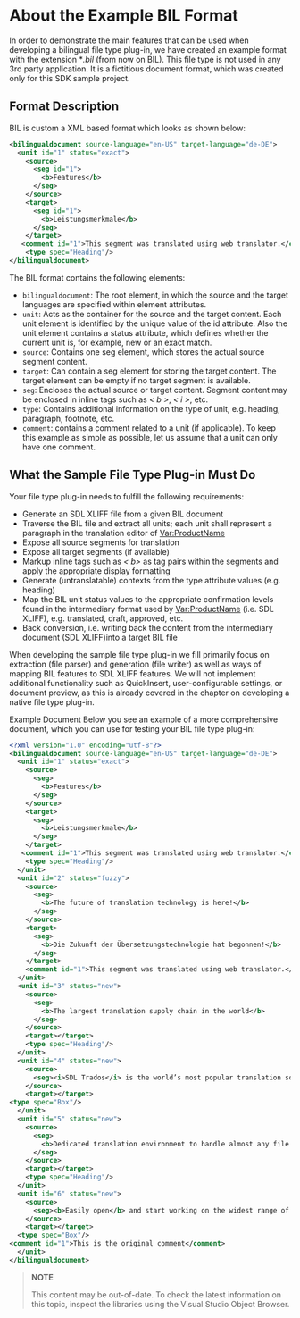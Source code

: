 About the Example BIL Format
==

In order to demonstrate the main features that can be used when developing a bilingual file type plug-in, we have created an example format with the extension **.bil* (from now on BIL). This file type is not used in any 3rd party application. It is a fictitious document format, which was created only for this SDK sample project.

Format Description
--

BIL is custom a XML based format which looks as shown below:

```xml
<bilingualdocument source-language="en-US" target-language="de-DE">
  <unit id="1" status="exact">
    <source>
      <seg id="1">
        <b>Features</b>
      </seg>
    </source>
    <target>
      <seg id="1">
        <b>Leistungsmerkmale</b>
      </seg>
    </target>
   <comment id="1">This segment was translated using web translator.</comment>
    <type spec="Heading"/>
</bilingualdocument>
```


The BIL format contains the following elements:

* ```bilingualdocument```: The root element, in which the source and the target languages are specified within element attributes.
* ```unit```: Acts as the container for the source and the target content. Each unit element is identified by the unique value of the id attribute. Also the unit element contains a status attribute, which defines whether the current unit is, for example, new or an exact match.
* ```source```: Contains one seg element, which stores the actual source segment content.
* ```target```: Can contain a seg element for storing the target content. The target element can be empty if no target segment is available.
* ```seg```: Encloses the actual source or target content. Segment content may be enclosed in inline tags such as *< b >*, *< i >*, etc.
* ```type```: Contains additional information on the type of unit, e.g. heading, paragraph, footnote, etc.
* ```comment```: contains a comment related to a unit (if applicable). To keep this example as simple as possible, let us assume that a unit can only have one comment.

What the Sample File Type Plug-in Must Do
--

Your file type plug-in needs to fulfill the following requirements:

* Generate an SDL XLIFF file from a given BIL document
* Traverse the BIL file and extract all units; each unit shall represent a paragraph in the translation editor of <Var:ProductName>
* Expose all source segments for translation
* Expose all target segments (if available)
* Markup inline tags such as *< b>* as tag pairs within the segments and apply the appropriate display formatting
* Generate (untranslatable) contexts from the type attribute values (e.g. heading)
* Map the BIL unit status values to the appropriate confirmation levels found in the intermediary format used by <Var:ProductName> (i.e. SDL XLIFF), e.g. translated, draft, approved, etc.
* Back conversion, i.e. writing back the content from the intermediary document (SDL XLIFF)into a target BIL file

When developing the sample file type plug-in we fill primarily focus on extraction (file parser) and generation (file writer) as well as ways of mapping BIL features to SDL XLIFF features. We will not implement additional functionality such as QuickInsert, user-configurable settings, or document preview, as this is already covered in the chapter on developing a native file type plug-in.

Example Document
Below you see an example of a more comprehensive document, which you can use for testing your BIL file type plug-in:

```xml
<?xml version="1.0" encoding="utf-8"?>
<bilingualdocument source-language="en-US" target-language="de-DE">
  <unit id="1" status="exact">
    <source>
      <seg>
        <b>Features</b>
      </seg>
    </source>
    <target>
      <seg>
        <b>Leistungsmerkmale</b>
      </seg>
    </target>
   <comment id="1">This segment was translated using web translator.</comment>
    <type spec="Heading"/>
  </unit>
  <unit id="2" status="fuzzy">
    <source>
      <seg>
        <b>The future of translation technology is here!</b>
      </seg>
    </source>
    <target>
      <seg>
        <b>Die Zukunft der Übersetzungstechnologie hat begonnen!</b>
      </seg>
    </target>
    <comment id="1">This segment was translated using web translator.</comment>
  </unit>
  <unit id="3" status="new">
    <source>
      <seg>
        <b>The largest translation supply chain in the world</b>
      </seg>
    </source>
    <target></target>
    <type spec="Heading"/>
  </unit>
  <unit id="4" status="new">
    <source>
      <seg><i>SDL Trados</i> is the world’s most popular translation software with over 170,000 users.</seg>
    </source>
    <target></target>
<type spec="Box"/>
  </unit>
  <unit id="5" status="new">
    <source>
      <seg>
        <b>Dedicated translation environment to handle almost any file type</b>
      </seg>
    </source>
    <target></target>
    <type spec="Heading"/>
  </unit>
  <unit id="6" status="new">
    <source>
      <seg><b>Easily open</b> and start working on the widest range of file formats, from the latest Microsoft Office files to XML, from HTML to InDesign.</seg>
    </source>
    <target></target>
  <type spec="Box"/>
<comment id="1">This is the original comment</comment>
  </unit>
</bilingualdocument>
```


>**NOTE**
>
> This content may be out-of-date. To check the latest information on this topic, inspect the libraries using the Visual Studio Object Browser.
